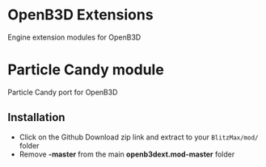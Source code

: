 # OpenB3D Extensions
Engine extension modules for OpenB3D

# Particle Candy module
Particle Candy port for OpenB3D

## Installation
* Click on the Github Download zip link and extract to your `BlitzMax/mod/` folder
* Remove **-master** from the main **openb3dext.mod-master** folder

